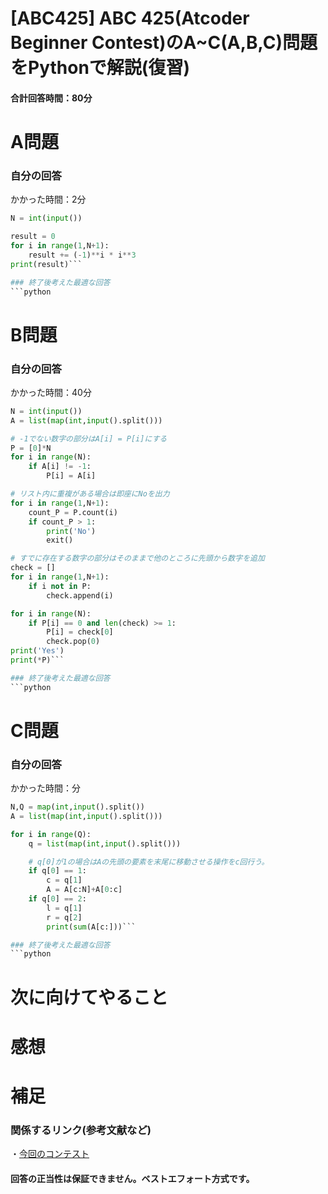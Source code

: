 # [ABC425] ABC 425(Atcoder Beginner Contest)のA~C(A,B,C)問題をPythonで解説(復習)

#### 合計回答時間：80分
# A問題
### 自分の回答
かかった時間：2分
```python
N = int(input())

result = 0
for i in range(1,N+1):
    result += (-1)**i * i**3
print(result)```

### 終了後考えた最適な回答
```python

```

# B問題
### 自分の回答
かかった時間：40分
```python
N = int(input())
A = list(map(int,input().split()))

# -1でない数字の部分はA[i] = P[i]にする
P = [0]*N
for i in range(N):
    if A[i] != -1:
        P[i] = A[i]

# リスト内に重複がある場合は即座にNoを出力
for i in range(1,N+1):
    count_P = P.count(i)
    if count_P > 1:
        print('No')
        exit()

# すでに存在する数字の部分はそのままで他のところに先頭から数字を追加
check = []
for i in range(1,N+1):
    if i not in P:
        check.append(i)

for i in range(N):
    if P[i] == 0 and len(check) >= 1:
        P[i] = check[0]
        check.pop(0)
print('Yes')
print(*P)```

### 終了後考えた最適な回答
```python

```

# C問題
### 自分の回答
かかった時間：分
```python
N,Q = map(int,input().split())
A = list(map(int,input().split()))

for i in range(Q):
    q = list(map(int,input().split()))

    # q[0]が1の場合はAの先頭の要素を末尾に移動させる操作をc回行う。
    if q[0] == 1:
        c = q[1]
        A = A[c:N]+A[0:c]
    if q[0] == 2:
        l = q[1]
        r = q[2]
        print(sum(A[c:]))```

### 終了後考えた最適な回答
```python

```

# 次に向けてやること

# 感想

# 補足
### 関係するリンク(参考文献など)
・[今回のコンテスト](https://atcoder.jp/contests/abc425)

#### 回答の正当性は保証できません。ベストエフォート方式です。
